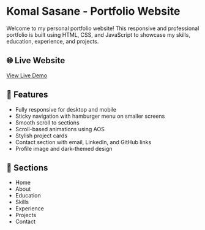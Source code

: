 # Komal Sasane - Portfolio Website

Welcome to my personal portfolio website! This responsive and professional portfolio is built using HTML, CSS, and JavaScript to showcase my skills, education, experience, and projects.

## 🌐 Live Website

[View Live Demo](https://sasanekomal.github.io/Portfolio/)

## 📱 Features

- Fully responsive for desktop and mobile
- Sticky navigation with hamburger menu on smaller screens
- Smooth scroll to sections
- Scroll-based animations using AOS
- Stylish project cards
- Contact section with email, LinkedIn, and GitHub links
- Profile image and dark-themed design

## 🧩 Sections

- Home
- About
- Education
- Skills
- Experience
- Projects
- Contact
